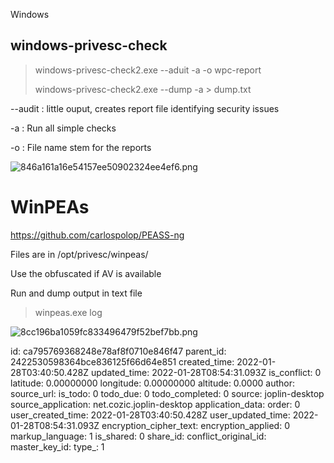 Windows

## windows-privesc-check

> windows-privesc-check2.exe --aduit -a -o wpc-report
> 
> windows-privesc-check2.exe --dump -a > dump.txt

--audit : little ouput, creates report file identifying security issues

-a : Run all simple checks

-o : File name stem for the reports

![846a161a16e54157ee50902324ee4ef6.png](:/6f789b23ba494927b5c8ed4e66667254)

# WinPEAs

https://github.com/carlospolop/PEASS-ng

Files are in /opt/privesc/winpeas/

Use the obfuscated if AV is available

Run and dump output in text file

> winpeas.exe log

![8cc196ba1059fc833496479f52bef7bb.png](:/cc944fde2bc6449d85743a9c477a559e)

id: ca795769368248e78af8f0710e846f47
parent_id: 2422530598364bce836125f66d64e851
created_time: 2022-01-28T03:40:50.428Z
updated_time: 2022-01-28T08:54:31.093Z
is_conflict: 0
latitude: 0.00000000
longitude: 0.00000000
altitude: 0.0000
author: 
source_url: 
is_todo: 0
todo_due: 0
todo_completed: 0
source: joplin-desktop
source_application: net.cozic.joplin-desktop
application_data: 
order: 0
user_created_time: 2022-01-28T03:40:50.428Z
user_updated_time: 2022-01-28T08:54:31.093Z
encryption_cipher_text: 
encryption_applied: 0
markup_language: 1
is_shared: 0
share_id: 
conflict_original_id: 
master_key_id: 
type_: 1